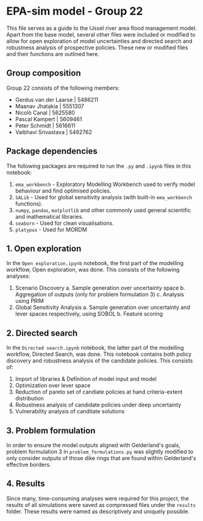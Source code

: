 # EPA-sim model - Group 22

This file serves as a guide to the IJssel river area flood management model. Apart from the base model, several other files were included or modified to allow for open exploration of model uncertainties and directed search and robustness analysis of prospective policies. These new or modified files and their functions are outlined here.

## Group composition
Group 22 consists of the following members:
* Gerdus van der Laarse     | 5486211
* Maanav Jhatakia           | 5551307
* Nicolò Canal              | 5625580
* Pascal Kampert            | 5609461
* Peter Schmidt             | 5616611
* Vaibhavi Srivastava       | 5462762

## Package dependencies

The following packages are required to run the `.py` and `.ipynb` files in this notebook:
1. `ema_workbench` - Exploratory Modelling Workbench used to verify model behaviour and find optimised policies.
2. `SALib` - Used for global sensitivity analysis (with built-in `ema_workbench` functions).
3. `numpy`, `pandas`, `matplotlib` and other commonly used general scientific and mathematical libraries.
4. `seaborn` - Used for clean visualisations.
5. `platypus` - Used for MORDM


## 1. Open exploration

In the `Open exploration.ipynb` notebook, the first part of the modelling workflow, Open exploration, was done. This consists of the following analyses:
1. Scenario Discovery
a. Sample generation over uncertainty space
b. Aggregation of outputs (only for problem formulation 3)
c. Analysis using PRIM
2. Global Sensitivity Analysis
a. Sample generation over uncertainty and lever spaces respectively, using SOBOL
b. Feature scoring

## 2. Directed search

In the `Directed search.ipynb` notebook, the latter part of the modelling workflow, Directed Search, was done. This notebook contains both policy discovery and robustness analysis of the candidate policies. This consists of:
1. Import of libraries & Definition of model input and model
2. Optimization over lever space
3. Reduction of pareto set of candiate policies at hand criteria-extent distribution
4. Robustness analysis of candidate policies under deep uncertainty
5. Vulnerability analysis of canditate solutions

## 3. Problem formulation

In order to ensure the model outputs aligned with Gelderland's goals, problem formulation 3 in `problem_formulations.py` was slightly modified to only consider outputs of those dike rings that are found within Gelderland's effective borders.

## 4. Results

Since many, time-consuming analyses were required for this project, the results of all simulations were saved as compressed files under the `results` folder. These results were named as descriptively and uniquely possible.